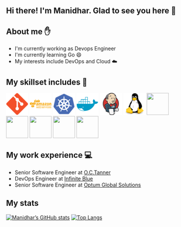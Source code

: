 ## Hi there! I'm Manidhar. Glad to see you here 👋 

## About me :raised_hand:
  - I'm currently working as Devops Engineer
  - I'm currently learning Go 😄
  - My interests include DevOps and Cloud :cloud:
  
 ## My skillset includes :panda_face:
 <img src="https://github.com/devicons/devicon/blob/master/icons/git/git-original.svg" width="60" height="60"> <img src="https://github.com/devicons/devicon/blob/master/icons/amazonwebservices/amazonwebservices-plain-wordmark.svg" width="60" height="60">
 <img src="https://github.com/devicons/devicon/blob/master/icons/kubernetes/kubernetes-plain.svg" width="60" height="60"> <img src="https://github.com/devicons/devicon/blob/master/icons/docker/docker-plain.svg" width="60" height="60"> <img src="https://github.com/devicons/devicon/blob/master/icons/jenkins/jenkins-original.svg" width="60" height="60"> <img src="https://github.com/devicons/devicon/blob/master/icons/linux/linux-original.svg" width="60" height="60"> <img src="https://cdn.jsdelivr.net/gh/devicons/devicon/icons/java/java-original.svg" width="60" height="60"> <img src="https://cdn.jsdelivr.net/gh/devicons/devicon/icons/azure/azure-original-wordmark.svg" width="60" height="60"> <img src="https://cdn.jsdelivr.net/gh/devicons/devicon/icons/python/python-original.svg" width="60" height="60"> <img src="https://github.com/gilbarbara/logos/blob/master/logos/kafka.svg" width="60" height="60"> <img src="https://github.com/gilbarbara/logos/blob/master/logos/helm.svg" width="60" height="60">
 
 ## My work experience :computer:
  - Senior Software Engineer at [O.C.Tanner](https://www.octanner.com/)
  - DevOps Engineer at [Infinite Blue](https://infiniteblue.com/)
  - Senior Software Engineer at [Optum Global Solutions](https://www.optum.com/)
  
 ## My stats
 
[![Manidhar’s GitHub stats](https://github-readme-stats.vercel.app/api?username=uchihaitachi24)](https://github.com/uchihaitachi24/github-readme-stats)
[![Top Langs](https://github-readme-stats.vercel.app/api/top-langs/?username=uchihaitachi24&&layout=compact)](https://github.com/uchihaitachi24/github-readme-stats)
  
<!--
**uchihaitachi24/uchihaitachi24** is a ✨ _special_ ✨ repository because its `README.md` (this file) appears on your GitHub profile.

Here are some ideas to get you started:

- 🔭 I’m currently working on ...
- 🌱 I’m currently learning ...
- 👯 I’m looking to collaborate on ...
- 🤔 I’m looking for help with ...
- 💬 Ask me about ...
- 📫 How to reach me: ...
- 😄 Pronouns: ...
- ⚡ Fun fact: ...
-->
